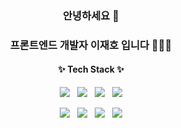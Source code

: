 <div align="center">
    <h3>안녕하세요 👋                                 </h3>
    <h3>프론트엔드 개발자 이재호 입니다 👨🏻‍💻</3>
    <h4>✨ Tech Stack ✨</h4>
<!--     <p>
        <img src="https://img.shields.io/badge/html5-E34F26?style=for-the-badge&logo=html5&logoColor=white"> &nbsp;
        <img src="https://img.shields.io/badge/css3-1572B6?style=for-the-badge&logo=css3&logoColor=white"> &nbsp;
        <img src="https://img.shields.io/badge/sass-CC6699?style=for-the-badge&logo=sass&logoColor=white"> &nbsp;
        <img src="https://img.shields.io/badge/tailwindcss-06B6D4?style=for-the-badge&logo=tailwindcss&logoColor=white">
    </p> -->
    <p>
        <img src="https://img.shields.io/badge/javascript-F7DF1E?style=for-the-badge&logo=javascript&logoColor=white"> &nbsp;
        <img src="https://img.shields.io/badge/typescript-3178C6?style=for-the-badge&logo=typescript&logoColor=white"> &nbsp;
        <img src="https://img.shields.io/badge/react-2599ED?style=for-the-badge&logo=react&logoColor=white"> &nbsp;
        <img src="https://img.shields.io/badge/next.js-000000?style=for-the-badge&logo=nextdotjs&logoColor=white">
    </p>
    <p>
<!--         <img src="https://img.shields.io/badge/React Native-0088CC?style=for-the-badge&logo=reactquery&logoColor=white"> &nbsp; -->
        <img src="https://img.shields.io/badge/electron-47848F?style=for-the-badge&logo=electron&logoColor=white"> &nbsp;
        <img src="https://img.shields.io/badge/jquery-0769AD?style=for-the-badge&logo=jquery&logoColor=white"> &nbsp;
<!--         <img src="https://img.shields.io/badge/node.js-5FA04E?style=for-the-badge&logo=node.js&logoColor=white"> -->
        <img src="https://img.shields.io/badge/tailwindcss-06B6D4?style=for-the-badge&logo=tailwindcss&logoColor=white"> &nbsp;
        <img src="https://img.shields.io/badge/sass-CC6699?style=for-the-badge&logo=sass&logoColor=white"> 
    </p>
<!--     <h4>✨ Library ✨</h4>
    <p>
        <img src="https://img.shields.io/badge/Tanstack Query-FF4154?style=for-the-badge&logo=reactquery&logoColor=white"> &nbsp;
        <img src="https://img.shields.io/badge/jest-C21325?style=for-the-badge&logo=jest&logoColor=white"> &nbsp;
        <img src="https://img.shields.io/badge/storybook-FF4785?style=for-the-badge&logo=storybook&logoColor=white">
    </p> -->
<!--     <h4>✨ Etc ✨</h3>
    <p>
        <a href="mailto:ljh2735294@naver.com" target="_blank"><img src="https://img.shields.io/badge/Mail-EA4335?style=for-the-badge&logo=gmail&logoColor=white"></a>&nbsp;
        <a href="https://smoggy-vault-0e9.notion.site/STUDY-1ed0a514abf4805cb8fbe45572d8f2e8?source=copy_link" target="_blank"><img src="https://img.shields.io/badge/notion-000000?style=for-the-badge&logo=notion&logoColor=white"></a>
    </p>
    <br/><br/> -->
<!--     <a href="https://solved.ac/dlwogh0104">
        <img src="https://mazassumnida.wtf/api/v2/generate_badge?boj=dlwogh0104" alt="Solved.ac 프로필" />
    </a> -->
</div>

